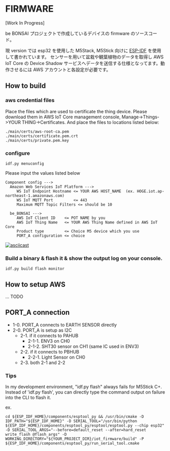 # FIRMWARE

[Work In Progress]

be BONSAI プロジェクトで作成しているデバイスの firmware のソースコード。

現 version では esp32 を使用した M5Stack, M5Stick 向けに [ESP-IDF](https://docs.espressif.com/projects/esp-idf/en/latest/esp32/index.html) を使用して書かれています。
センサーを用いて盆栽や観葉植物のデータを取得し AWS IoT Core の Device Shadow サービスへデータを送信する仕様となってます。動作させるには AWS アカウントと各設定が必要です。

## How to build

### aws credential files

Place the files which are used to certificate the thing device. 
Please download them in AWS IoT Core management console, Manage->Things->YOUR THING->Certificates.
And place the files to locations listed below:

```
./main/certs/aws-root-ca.pem
./main/certs/certificate.pem.crt
./main/certs/private.pem.key
```

### configure

```
idf.py menuconfig
```

Please input the values listed below

```
Component config --->
  Amazon Web Services IoT Platform --->
     WS IoT Endpoint Hostname <= YOUR AWS HOST_NAME  (ex. HOGE.iot.ap-northeast-1.amazonaws.com)
     WS IoT MQTT Port         <= 443
     Maximum MQTT Topic Filters <= should be 10
     
  be_BONSAI --->
     AWS IoT Client ID    <= POT NAME by you
     AWS IoT Thing Name   <= YOUR AWS Thing Name defined in AWS IoT Core
     Product type         <= Choice M5 device which you use
     PORT_A configuration <= choice
```

[![asciicast](https://asciinema.org/a/Hi96OHjoLSwmzNBZrkwHM655B.svg)](https://asciinema.org/a/Hi96OHjoLSwmzNBZrkwHM655B)

### Build a binary & flash it & show the output log on your console.
```
idf.py build flash monitor
```

## How to setup AWS

... TODO


## PORT_A connection

- 1-0. PORT_A connects to EARTH SENSOR directly
- 2-0. PORT_A is setup as I2C
  - 2-1. if it connects to PAHUB
    - 2-1-1. ENV3 on CH0
    - 2-1-2. SHT30 sensor on CH1 (same IC used in ENV3)
  - 2-2. if it connects to PBHUB
    - 2-2-1. Light Sensor on CH0
  - 2-3. both 2-1 and 2-2


### Tips

In my development environment, "idf.py flash" always fails for M5Stick C+. 
Instead of 'idf.py flash', you can directly type the command output on failure into the CLI to flash it.

ex.
```
cd ${ESP_IDF_HOME}/components/esptool_py && /usr/bin/cmake -D IDF_PATH="${ESP_IDF_HOME}" -D SERIAL_TOOL="/usr/bin/python ${ESP_IDF_HOME}/components/esptool_py/esptool/esptool.py --chip esp32" -D SERIAL_TOOL_ARGS="--before=default_reset --after=hard_reset write_flash @flash_args" -D WORKING_DIRECTORY="${YOUR_PROJECT_DIR}/iot_firmware/build" -P ${ESP_IDF_HOME}/components/esptool_py/run_serial_tool.cmake
```
